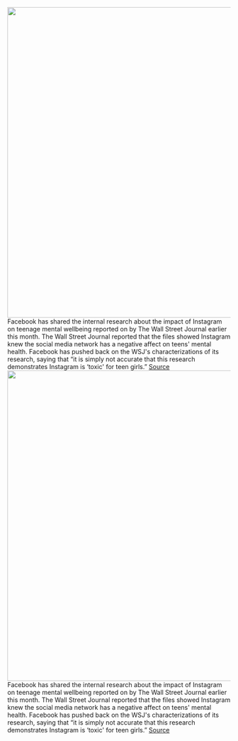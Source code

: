 <img src='https://cdn.vox-cdn.com/thumbor/ioZhCyxCwU1Lss0eau69fln5ojo=/0x0:2040x1360/1200x800/filters:focal(857x517:1183x843)/cdn.vox-cdn.com/uploads/chorus_image/image/69929053/acastro_180828_1777_facebook_0002.0.jpg' width='700px' /><br/>
Facebook has shared the internal research about the impact of Instagram on teenage mental wellbeing reported on by The Wall Street Journal earlier this month. The Wall Street Journal reported that the files showed Instagram knew the social media network has a negative affect on teens' mental health. Facebook has pushed back on the WSJ's characterizations of its research, saying that “it is simply not accurate that this research demonstrates Instagram is ‘toxic' for teen girls.”
<a href='https://www.theverge.com/2021/9/29/22701445/facebook-instagram-mental-health-research-pdfs-documents'> Source <a/><img src='https://cdn.vox-cdn.com/thumbor/ioZhCyxCwU1Lss0eau69fln5ojo=/0x0:2040x1360/1200x800/filters:focal(857x517:1183x843)/cdn.vox-cdn.com/uploads/chorus_image/image/69929053/acastro_180828_1777_facebook_0002.0.jpg' width='700px' /><br/>
Facebook has shared the internal research about the impact of Instagram on teenage mental wellbeing reported on by The Wall Street Journal earlier this month. The Wall Street Journal reported that the files showed Instagram knew the social media network has a negative affect on teens' mental health. Facebook has pushed back on the WSJ's characterizations of its research, saying that “it is simply not accurate that this research demonstrates Instagram is ‘toxic' for teen girls.”
<a href='https://www.theverge.com/2021/9/29/22701445/facebook-instagram-mental-health-research-pdfs-documents'> Source <a/>